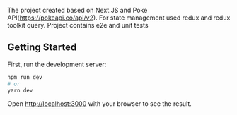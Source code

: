 The project created based on Next.JS and Poke API(https://pokeapi.co/api/v2).
For state management used redux and redux toolkit query.
Project contains e2e and unit tests

## Getting Started

First, run the development server:

```bash
npm run dev
# or
yarn dev
```

Open [http://localhost:3000](http://localhost:3000) with your browser to see the result.

